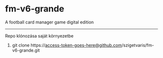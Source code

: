 # fm-v6-grande
A football card manager game digital edition

-----------
Repo klónozása saját környezetbe

1. git clone https://access-token-goes-here@github.com/szigetvaris/fm-v6-grande.git
